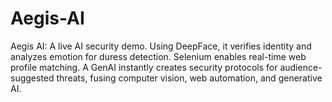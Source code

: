 # Aegis-AI
Aegis AI: A live AI security demo. Using DeepFace, it verifies identity and analyzes emotion for duress detection. Selenium enables real-time web profile matching. A GenAI instantly creates security protocols for audience-suggested threats, fusing computer vision, web automation, and generative AI.
